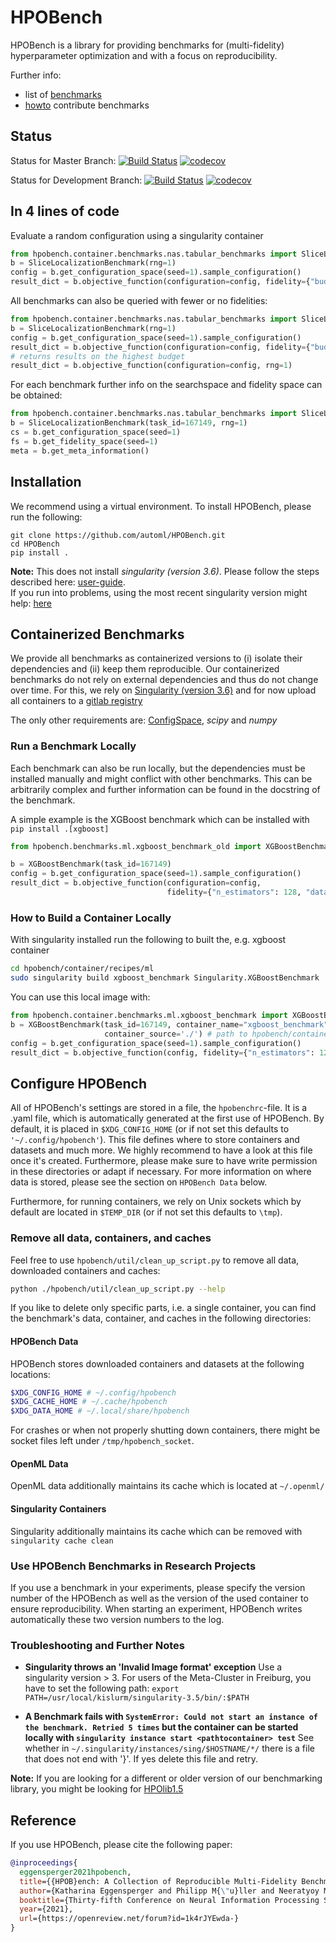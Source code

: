 # HPOBench

HPOBench is a library for providing benchmarks for (multi-fidelity) hyperparameter optimization and with a focus on reproducibility.

Further info:
  * list of [benchmarks](https://github.com/automl/HPOBench/wiki/Available-Containerized-Benchmarks)
  * [howto](https://github.com/automl/HPOBench/wiki/How-to-add-a-new-benchmark-step-by-step) contribute benchmarks

## Status

Status for Master Branch: 
[![Build Status](https://github.com/automl/HPOBench/workflows/Test%20Pull%20Requests/badge.svg?branch=master)](https://github.com/automl/HPOBench/actions)
[![codecov](https://codecov.io/gh/automl/HPOBench/branch/master/graph/badge.svg)](https://codecov.io/gh/automl/HPOBench)

Status for Development Branch: 
[![Build Status](https://github.com/automl/HPOBench/workflows/Test%20Pull%20Requests/badge.svg?branch=development)](https://github.com/automl/HPOBench/actions)
[![codecov](https://codecov.io/gh/automl/HPOBench/branch/development/graph/badge.svg)](https://codecov.io/gh/automl/HPOBench)

## In 4 lines of code

Evaluate a random configuration using a singularity container
```python
from hpobench.container.benchmarks.nas.tabular_benchmarks import SliceLocalizationBenchmark
b = SliceLocalizationBenchmark(rng=1)
config = b.get_configuration_space(seed=1).sample_configuration()
result_dict = b.objective_function(configuration=config, fidelity={"budget": 100}, rng=1)
```

All benchmarks can also be queried with fewer or no fidelities:

```python
from hpobench.container.benchmarks.nas.tabular_benchmarks import SliceLocalizationBenchmark
b = SliceLocalizationBenchmark(rng=1)
config = b.get_configuration_space(seed=1).sample_configuration()
result_dict = b.objective_function(configuration=config, fidelity={"budget": 50}, rng=1)
# returns results on the highest budget
result_dict = b.objective_function(configuration=config, rng=1)
```

For each benchmark further info on the searchspace and fidelity space can be obtained:

```python
from hpobench.container.benchmarks.nas.tabular_benchmarks import SliceLocalizationBenchmark
b = SliceLocalizationBenchmark(task_id=167149, rng=1)
cs = b.get_configuration_space(seed=1)
fs = b.get_fidelity_space(seed=1)
meta = b.get_meta_information()
```

## Installation

We recommend using a virtual environment. To install HPOBench, please run the following:
```
git clone https://github.com/automl/HPOBench.git
cd HPOBench 
pip install .
```

**Note:** This does not install *singularity (version 3.6)*. Please follow the steps described here: [user-guide](https://sylabs.io/guides/3.6/user-guide/quick_start.html#quick-installation-steps).   
If you run into problems, using the most recent singularity version might help: [here](https://singularity.hpcng.org/admin-docs/master/installation.html)

## Containerized Benchmarks

We provide all benchmarks as containerized versions to (i) isolate their dependencies and (ii) keep them reproducible. Our containerized benchmarks do not rely on external dependencies and thus do not change over time. For this, we rely on [Singularity (version 3.6)](https://sylabs.io/guides/3.6/user-guide/) and for now upload all containers to a [gitlab registry](https://gitlab.tf.uni-freiburg.de/muelleph/hpobench-registry/container_registry)

The only other requirements are: [ConfigSpace](https://github.com/automl/ConfigSpace), *scipy* and *numpy* 

### Run a Benchmark Locally

Each benchmark can also be run locally, but the dependencies must be installed manually and might conflict with other benchmarks. This can be arbitrarily complex and further information can be found in the docstring of the benchmark.
 
A simple example is the XGBoost benchmark which can be installed with `pip install .[xgboost]`

```python
from hpobench.benchmarks.ml.xgboost_benchmark_old import XGBoostBenchmark

b = XGBoostBenchmark(task_id=167149)
config = b.get_configuration_space(seed=1).sample_configuration()
result_dict = b.objective_function(configuration=config,
                                   fidelity={"n_estimators": 128, "dataset_fraction": 0.5}, rng=1)

```

### How to Build a Container Locally

With singularity installed run the following to built the, e.g. xgboost container

```bash
cd hpobench/container/recipes/ml
sudo singularity build xgboost_benchmark Singularity.XGBoostBenchmark
```

You can use this local image with:

```python
from hpobench.container.benchmarks.ml.xgboost_benchmark import XGBoostBenchmark
b = XGBoostBenchmark(task_id=167149, container_name="xgboost_benchmark", 
                     container_source='./') # path to hpobench/container/recipes/ml
config = b.get_configuration_space(seed=1).sample_configuration()
result_dict = b.objective_function(config, fidelity={"n_estimators": 128, "dataset_fraction": 0.5})
```

## Configure HPOBench

All of HPOBench's settings are stored in a file, the `hpobenchrc`-file. It is a .yaml file, which is automatically generated at the first use of HPOBench. 
By default, it is placed in `$XDG_CONFIG_HOME` (or if not set this defaults to `'~/.config/hpobench'`). This file defines where to store containers and datasets and much more. We highly recommend to have a look at this file once it's created. Furthermore, please make sure to have write permission in these directories or adapt if necessary. For more information on where data is stored, please see the section on `HPOBench Data` below.

Furthermore, for running containers, we rely on Unix sockets which by default are located in `$TEMP_DIR` (or if not set this defaults to `\tmp`). 

### Remove all data, containers, and caches

Feel free to use `hpobench/util/clean_up_script.py` to remove all data, downloaded containers and caches:
```bash
python ./hpobench/util/clean_up_script.py --help
``` 

If you like to delete only specific parts, i.e. a single container, you can find the benchmark's data, container, and caches in the following directories:

#### HPOBench Data
HPOBench stores downloaded containers and datasets at the following locations:

```bash
$XDG_CONFIG_HOME # ~/.config/hpobench
$XDG_CACHE_HOME # ~/.cache/hpobench
$XDG_DATA_HOME # ~/.local/share/hpobench
```

For crashes or when not properly shutting down containers, there might be socket files left under `/tmp/hpobench_socket`.

#### OpenML Data

OpenML data additionally maintains its cache which is located at `~/.openml/`

#### Singularity Containers

Singularity additionally maintains its cache which can be removed with `singularity cache clean`

### Use HPOBench Benchmarks in Research Projects

If you use a benchmark in your experiments, please specify the version number of the HPOBench as well as the version of 
the used container to ensure reproducibility. When starting an experiment, HPOBench writes automatically these two version numbers to the log. 

### Troubleshooting and Further Notes

  - **Singularity throws an 'Invalid Image format' exception**
  Use a singularity version > 3. For users of the Meta-Cluster in Freiburg, you have to set the following path:
  ```export PATH=/usr/local/kislurm/singularity-3.5/bin/:$PATH```

  - **A Benchmark fails with `SystemError: Could not start an instance of the benchmark. Retried 5 times` but the container 
can be started locally with `singularity instance start <pathtocontainer> test`**
See whether in `~/.singularity/instances/sing/$HOSTNAME/*/` there is a file that does not end with '}'. If yes delete this file and retry.   

**Note:** If you are looking for a different or older version of our benchmarking library, you might be looking for
 [HPOlib1.5](https://github.com/automl/HPOlib1.5) 
 
## Reference

If you use HPOBench, please cite the following paper:

```bibtex
@inproceedings{
  eggensperger2021hpobench,
  title={{HPOB}ench: A Collection of Reproducible Multi-Fidelity Benchmark Problems for {HPO}},
  author={Katharina Eggensperger and Philipp M{\"u}ller and Neeratyoy Mallik and Matthias Feurer and Rene Sass and Aaron Klein and Noor Awad and Marius Lindauer and Frank Hutter},
  booktitle={Thirty-fifth Conference on Neural Information Processing Systems Datasets and Benchmarks Track (Round 2)},
  year={2021},
  url={https://openreview.net/forum?id=1k4rJYEwda-}
}
```


